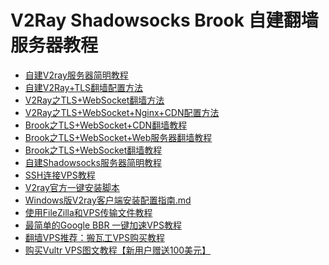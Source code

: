 # V2Ray Shadowsocks Brook 自建翻墙服务器教程

* <a href="https://github.com/bannedbook/fanqiang/blob/master/v2ss/%E8%87%AA%E5%BB%BAV2ray%E6%9C%8D%E5%8A%A1%E5%99%A8%E7%AE%80%E6%98%8E%E6%95%99%E7%A8%8B.md">自建V2ray服务器简明教程</a>
* <a href="https://github.com/bannedbook/fanqiang/blob/master/v2ss/%E8%87%AA%E5%BB%BAV2Ray%2BTLS%E7%BF%BB%E5%A2%99%E9%85%8D%E7%BD%AE%E6%96%B9%E6%B3%95.md">自建V2Ray+TLS翻墙配置方法</a>
* <a href="https://github.com/bannedbook/fanqiang/blob/master/v2ss/V2Ray%E4%B9%8BTLS%2BWebSocket%E7%BF%BB%E5%A2%99%E6%96%B9%E6%B3%95.md">V2Ray之TLS+WebSocket翻墙方法</a>
* [V2Ray之TLS+WebSocket+Nginx+CDN配置方法](https://github.com/bannedbook/fanqiang/blob/master/v2ss/V2Ray%E4%B9%8BTLS+WebSocket+Nginx+CDN%E9%85%8D%E7%BD%AE%E6%96%B9%E6%B3%95.md)
* [Brook之TLS+WebSocket+CDN翻墙教程](https://github.com/bannedbook/fanqiang/blob/master/v2ss/Brook%E4%B9%8BTLS%2BWebSocket%2BCDN%E7%BF%BB%E5%A2%99%E6%95%99%E7%A8%8B.md)
* [Brook之TLS+WebSocket+Web服务器翻墙教程](https://github.com/bannedbook/fanqiang/blob/master/v2ss/Brook%E4%B9%8BTLS%2BWebSocket%2BWeb%E7%BF%BB%E5%A2%99%E6%95%99%E7%A8%8B.md)
* [Brook之TLS+WebSocket翻墙教程](https://github.com/bannedbook/fanqiang/blob/master/v2ss/Brook%E4%B9%8BTLS%2BWebSocket%E7%BF%BB%E5%A2%99%E6%95%99%E7%A8%8B.md)
* <a title="自建Shadowsocks服务器简明教程" href="https://github.com/bannedbook/fanqiang/blob/master/v2ss/%E8%87%AA%E5%BB%BAShadowsocks%E6%9C%8D%E5%8A%A1%E5%99%A8%E7%AE%80%E6%98%8E%E6%95%99%E7%A8%8B.md">自建Shadowsocks服务器简明教程</a>
* <a title="SSH连接VPS教程" href="https://github.com/bannedbook/fanqiang/blob/master/v2ss/SSH%E8%BF%9E%E6%8E%A5VPS%E6%95%99%E7%A8%8B.md">SSH连接VPS教程</a>
* <a title="V2ray官方一键安装脚本" href="https://github.com/bannedbook/fanqiang/blob/master/v2ss/V2ray%E5%AE%98%E6%96%B9%E4%B8%80%E9%94%AE%E5%AE%89%E8%A3%85%E8%84%9A%E6%9C%AC.md">V2ray官方一键安装脚本</a>
* <a title="Windows版V2ray客户端安装配置指南" href="https://github.com/bannedbook/fanqiang/blob/master/v2ss/Windows%E7%89%88V2ray%E5%AE%A2%E6%88%B7%E7%AB%AF%E5%AE%89%E8%A3%85%E9%85%8D%E7%BD%AE%E6%8C%87%E5%8D%97.md">Windows版V2ray客户端安装配置指南.md</a>
* <a title="使用FileZilla和VPS传输文件教程" href="https://github.com/bannedbook/fanqiang/blob/master/v2ss/%E4%BD%BF%E7%94%A8FileZilla%E5%92%8CVPS%E4%BC%A0%E8%BE%93%E6%96%87%E4%BB%B6%E6%95%99%E7%A8%8B.md">使用FileZilla和VPS传输文件教程</a>
* <a title="最简单的Google BBR 一键加速VPS教程" href="https://github.com/bannedbook/fanqiang/blob/master/v2ss/%E6%9C%80%E7%AE%80%E5%8D%95%E7%9A%84Google%20BBR%20%E4%B8%80%E9%94%AE%E5%8A%A0%E9%80%9FVPS%E6%95%99%E7%A8%8B.md">最简单的Google BBR 一键加速VPS教程</a>
* <a title="翻墙VPS推荐：搬瓦工VPS购买教程" href="https://github.com/bannedbook/fanqiang/blob/master/v2ss/%E7%BF%BB%E5%A2%99VPS%E6%8E%A8%E8%8D%90%EF%BC%9A%E6%90%AC%E7%93%A6%E5%B7%A5VPS%E8%B4%AD%E4%B9%B0%E6%95%99%E7%A8%8B.md">翻墙VPS推荐：搬瓦工VPS购买教程</a>
* <a title="购买Vultr VPS图文教程" href="https://github.com/bannedbook/fanqiang/blob/master/v2ss/%E8%B4%AD%E4%B9%B0Vultr%20VPS%E5%9B%BE%E6%96%87%E6%95%99%E7%A8%8B.md">购买Vultr VPS图文教程【新用户赠送100美元】</a>
